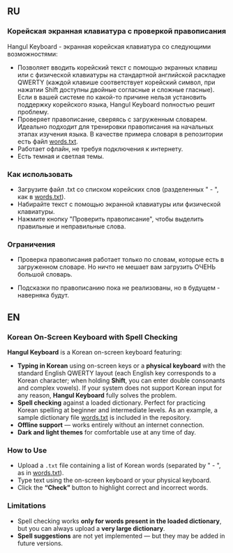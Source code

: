 ## RU
### Корейская экранная клавиатура с проверкой правописания

Hangul Keyboard - экранная корейская клавиатура со следующими возможностями:

- Позволяет вводить корейский текст с помощью экранных клавиш или с физической клавиатуры на стандартной английской раскладке QWERTY (каждой клавише соответствует корейский символ, при нажатии Shift доступны двойные согласные и сложные гласные). Если в вашей системе по какой-то причине нельзя установить поддержку корейского языка, Hangul Keyboard полностью решит проблему.
- Проверяет правописание, сверяясь с загруженным словарем. Идеально подходит для тренировки правописания на начальных этапах изучения языка. В качестве примера словаря в репозитории есть файл [words.txt](https://github.com/natkaida/hangul_keyboard/blob/main/words.txt).
- Работает офлайн, не требуя подключения к интернету.
- Есть темная и светлая темы.

### Как использовать

- Загрузите файл .txt со списком корейских слов (разделeнных " - ", как в [words.txt](https://github.com/natkaida/hangul_keyboard/blob/main/words.txt)).
- Набирайте текст с помощью экранной клавиатуры или физической клавиатуры.
- Нажмите кнопку "Проверить правописание", чтобы выделить правильные и неправильные слова.


### Ограничения

- Проверка правописания работает только по словам, которые есть в загруженном словаре. Но ничто не мешает вам загрузить ОЧЕНЬ большой словарь.

- Подсказки по правописанию пока не реализованы, но в будущем - наверняка будут.

## EN

### Korean On-Screen Keyboard with Spell Checking

**Hangul Keyboard** is a Korean on-screen keyboard featuring:

- **Typing in Korean** using on-screen keys or a **physical keyboard** with the standard English QWERTY layout (each English key corresponds to a Korean character; when holding **Shift**, you can enter double consonants and complex vowels).
  If your system does not support Korean input for any reason, **Hangul Keyboard** fully solves the problem.
- **Spell checking** against a loaded dictionary. Perfect for practicing Korean spelling at beginner and intermediate levels.
  As an example, a sample dictionary file [words.txt](https://github.com/natkaida/hangul_keyboard/blob/main/words.txt) is included in the repository.
- **Offline support** — works entirely without an internet connection.
- **Dark and light themes** for comfortable use at any time of day.

### How to Use

- Upload a `.txt` file containing a list of Korean words (separated by " - ", as in [words.txt](https://github.com/natkaida/hangul_keyboard/blob/main/words.txt)).
- Type text using the on-screen keyboard or your physical keyboard.
- Click the **“Check”** button to highlight correct and incorrect words.

### Limitations

- Spell checking works **only for words present in the loaded dictionary**, but you can always upload a **very large dictionary**.
- **Spell suggestions** are not yet implemented — but they may be added in future versions.


